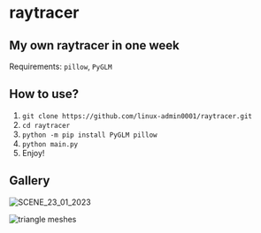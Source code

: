 # raytracer

## My own raytracer in one week
Requirements: `pillow`, `PyGLM`

## How to use?
1. `git clone https://github.com/linux-admin0001/raytracer.git`
2. `cd raytracer`
3. `python -m pip install PyGLM pillow`
4. `python main.py`
5. Enjoy!

## Gallery
![SCENE_23_01_2023](https://user-images.githubusercontent.com/73735838/214106276-8426846d-1223-4975-b741-fcebaefcf87b.png)

![triangle meshes](https://user-images.githubusercontent.com/73735838/210556100-1d1d1aad-550e-4cfd-8e5f-f50bcefb083a.png)
